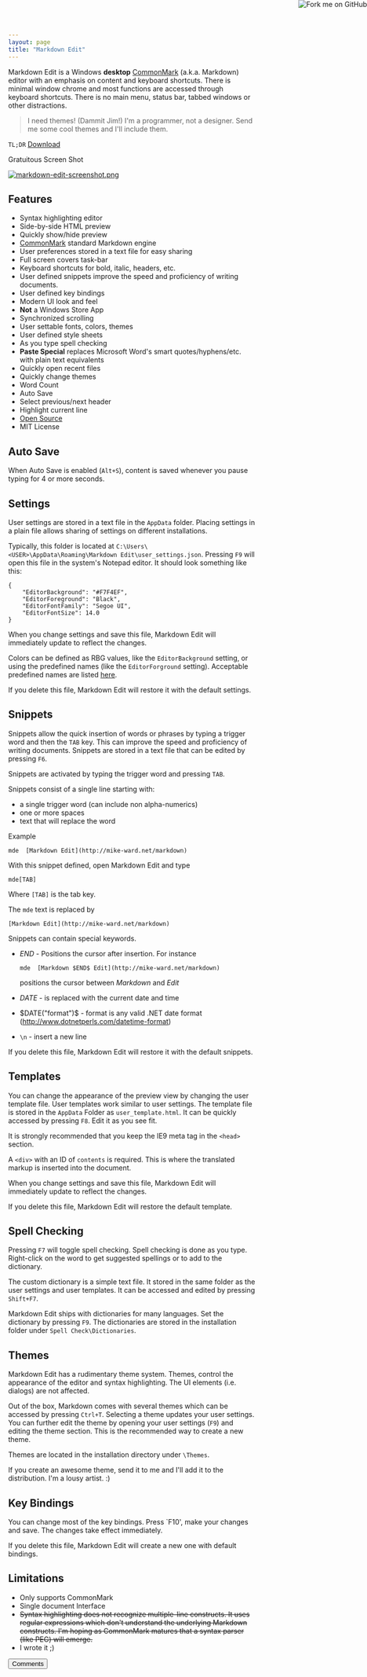 ```yaml
---
layout: page  
title: "Markdown Edit"
---
```

Markdown Edit is  a Windows **desktop** [CommonMark](http://commonmark.org) (a.k.a. Markdown) editor with an emphasis on content and keyboard shortcuts. There is minimal window chrome and most functions are accessed through keyboard shortcuts. There is no main menu, status bar, tabbed windows or other distractions.

> I need themes! (Dammit Jim!) I'm a programmer, not a designer. Send me some cool themes and I'll include them.

`TL;DR` [Download](http://mike-ward.net/downloads)

Gratuitous Screen Shot  

<a href="http://mike-ward.net/cdn/images/markdown-edit/markdown-edit-screenshot.png" target="_blank">![markdown-edit-screenshot.png](http://mike-ward.net/cdn/images/markdown-edit/markdown-edit-screenshot.png "Gratuitous Screen Shot")</a> 

## Features

  - Syntax highlighting editor
  - Side-by-side HTML preview
  - Quickly show/hide preview
  - [CommonMark](http://commonmark.org) standard Markdown engine
  - User preferences stored in a text file for easy sharing
  - Full screen covers task-bar
  - Keyboard shortcuts for bold, italic, headers, etc.
  - User defined snippets improve the speed and proficiency of writing documents.
  - User defined key bindings
  - Modern UI look and feel
  - **Not** a Windows Store App
  - Synchronized scrolling
  - User settable fonts, colors, themes
  - User defined style sheets
  - As you type spell checking
  - **Paste Special** replaces Microsoft Word's smart quotes/hyphens/etc. with plain text equivalents
  - Quickly open recent files
  - Quickly change themes
  - Word Count
  - Auto Save
  - Select previous/next header
  - Highlight current line
  - [Open Source](https://github.com/mike-ward/Markdown-Edit)
  - MIT License

## Auto Save

When Auto Save is enabled (`Alt+S`), content is saved whenever you pause typing for 4 or more seconds.


## Settings

User settings are stored in a text file in the `AppData` folder. Placing settings in a plain file allows sharing of settings on different installations.

Typically, this folder is located at `C:\Users\<USER>\AppData\Roaming\Markdown Edit\user_settings.json`. Pressing `F9` will open this file in the system's Notepad editor. It should look something like this:

    {
        "EditorBackground": "#F7F4EF",
        "EditorForeground": "Black",
        "EditorFontFamily": "Segoe UI",
        "EditorFontSize": 14.0
    }

When you change settings and save this file, Markdown Edit will immediately update to reflect the changes.

Colors can be defined as RBG values, like the `EditorBackground` setting, or using the predefined names (like the `EditorForground` setting). Acceptable predefined names are listed [here](http://msdn.microsoft.com/en-us/library/system.windows.media.colors(v=vs.110).aspx).

If you delete this file, Markdown Edit will restore it with the default settings.


## Snippets

Snippets allow the quick insertion of words or phrases by typing a trigger word and then the `TAB` key. This can improve the speed and proficiency of writing documents. Snippets are stored in a text file that can be edited by pressing `F6`.

Snippets are activated by typing the trigger word and pressing `TAB`.

Snippets consist of a single line starting with:

  - a single trigger word (can include non alpha-numerics)
  - one or more spaces
  - text that will replace the word
  
Example

    mde  [Markdown Edit](http://mike-ward.net/markdown)
    
With this snippet defined, open Markdown Edit and type

    mde[TAB]

Where `[TAB]` is the tab key.

The `mde` text is replaced by

    [Markdown Edit](http://mike-ward.net/markdown)
    
Snippets can contain special keywords.

  - $END$ - Positions the cursor after insertion. For instance

        mde  [Markdown $END$ Edit](http://mike-ward.net/markdown)

    positions the cursor between *Markdown* and *Edit*
  
  - $DATE$ - is replaced with the current date and time
  
  - $DATE("format")$ - format is any valid .NET date format (<http://www.dotnetperls.com/datetime-format>)
  
  - `\n` - insert a new line
  
If you delete this file, Markdown Edit will restore it with the default snippets.

## Templates

You can change the appearance of the preview view by changing the user template file. User templates work similar to user settings. The template file is stored in the `AppData` Folder as `user_template.html`. It can be quickly accessed by pressing `F8`. Edit it as you see fit. 

It is strongly recommended that you keep the IE9 meta tag in the `<head>` section.

A `<div>` with an ID of `contents` is required. This is where the translated markup is inserted into the document.

When you change settings and save this file, Markdown Edit will immediately update to reflect the changes.

If you delete this file, Markdown Edit will restore the default template.


## Spell Checking

Pressing `F7` will toggle spell checking. Spell checking is done as you type. Right-click on the word to get suggested spellings or to add to the dictionary.

The custom dictionary is a simple text file. It stored in the same folder as the user settings and user templates. It can be accessed and edited  by pressing `Shift+F7`.

Markdown Edit ships with dictionaries for many languages. Set the dictionary by pressing `F9`. The dictionaries are stored in the installation folder under `Spell Check\Dictionaries`.


## Themes

Markdown Edit has a rudimentary theme system. Themes, control the appearance of the editor and syntax highlighting. The UI  elements (i.e. dialogs) are not affected. 

Out of the box, Markdown comes with several themes which can be accessed by pressing `Ctrl+T`. Selecting a theme updates your user settings. You can further edit the theme by opening your user settings (`F9`) and editing the theme section. This is the recommended way to create a new theme.

Themes are located in the installation directory under `\Themes`.

If you create an awesome theme, send it to me and I'll add it to the distribution. I'm a lousy artist. :)


## Key Bindings

You can change most of the key bindings. Press `F10', make your changes and save. The changes take effect immediately.

If you delete this file, Markdown Edit will create a new one with default bindings.


## Limitations

  - Only supports CommonMark
  - Single document Interface
  - <s>Syntax highlighting does not recognize multiple-line constructs. It uses regular expressions which don't understand the underlying Markdown constructs. I'm hoping as CommonMark matures that a syntax parser (like PEG) will emerge.</s>
  - I wrote it ;)

<button onclick="load_disqus('markdownedit', 'Markdown Eit');" class="pure-button">Comments</button>
<div id="disqus_thread"></div>

<a href="https://github.com/mike-ward/Markdown-Edit"><img style="position: absolute; top: 0; right: 0; border: 0;" src="https://camo.githubusercontent.com/652c5b9acfaddf3a9c326fa6bde407b87f7be0f4/68747470733a2f2f73332e616d617a6f6e6177732e636f6d2f6769746875622f726962626f6e732f666f726b6d655f72696768745f6f72616e67655f6666373630302e706e67" alt="Fork me on GitHub" data-canonical-src="https://s3.amazonaws.com/github/ribbons/forkme_right_orange_ff7600.png"></a>
